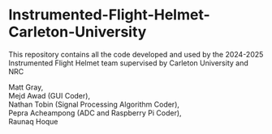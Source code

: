 # Instrumented-Flight-Helmet-Carleton-University
This repository contains all the code developed and used by the 2024-2025 Instrumented Flight Helmet team supervised by Carleton University and NRC

Matt Gray,  
Mejd Awad (GUI Coder),  
Nathan Tobin (Signal Processing Algorithm Coder),  
Pepra Acheampong (ADC and Raspberry Pi Coder),  
Raunaq Hoque
